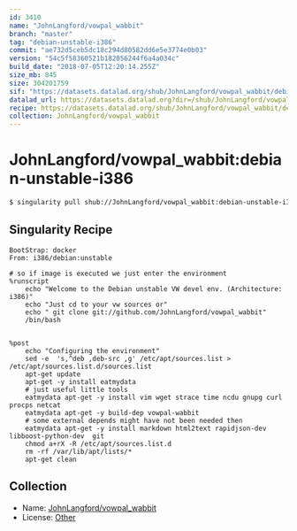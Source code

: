 ```yaml
---
id: 3410
name: "JohnLangford/vowpal_wabbit"
branch: "master"
tag: "debian-unstable-i386"
commit: "ae732d5ceb5dc18c294d80582dd6e5e3774e0b03"
version: "54c5f58360521b182056244f6a4a034c"
build_date: "2018-07-05T12:20:14.255Z"
size_mb: 845
size: 304201759
sif: "https://datasets.datalad.org/shub/JohnLangford/vowpal_wabbit/debian-unstable-i386/2018-07-05-ae732d5c-54c5f583/54c5f58360521b182056244f6a4a034c.simg"
datalad_url: https://datasets.datalad.org?dir=/shub/JohnLangford/vowpal_wabbit/debian-unstable-i386/2018-07-05-ae732d5c-54c5f583/
recipe: https://datasets.datalad.org/shub/JohnLangford/vowpal_wabbit/debian-unstable-i386/2018-07-05-ae732d5c-54c5f583/Singularity
collection: JohnLangford/vowpal_wabbit
---
```


# JohnLangford/vowpal_wabbit:debian-unstable-i386

```bash
$ singularity pull shub://JohnLangford/vowpal_wabbit:debian-unstable-i386
```

## Singularity Recipe

```singularity
BootStrap: docker
From: i386/debian:unstable

# so if image is executed we just enter the environment
%runscript
    echo "Welcome to the Debian unstable VW devel env. (Architecture: i386)"
    echo "Just cd to your vw sources or"
    echo " git clone git://github.com/JohnLangford/vowpal_wabbit"
    /bin/bash


%post
    echo "Configuring the environment"
    sed -e  's,^deb ,deb-src ,g' /etc/apt/sources.list > /etc/apt/sources.list.d/sources.list
    apt-get update
    apt-get -y install eatmydata
    # just useful little tools
    eatmydata apt-get -y install vim wget strace time ncdu gnupg curl procps netcat
    eatmydata apt-get -y build-dep vowpal-wabbit
    # some external depends might have not been needed then
    eatmydata apt-get -y install markdown html2text rapidjson-dev libboost-python-dev  git
    chmod a+rX -R /etc/apt/sources.list.d
    rm -rf /var/lib/apt/lists/*
    apt-get clean
```

## Collection

 - Name: [JohnLangford/vowpal_wabbit](https://github.com/JohnLangford/vowpal_wabbit)
 - License: [Other](None)

